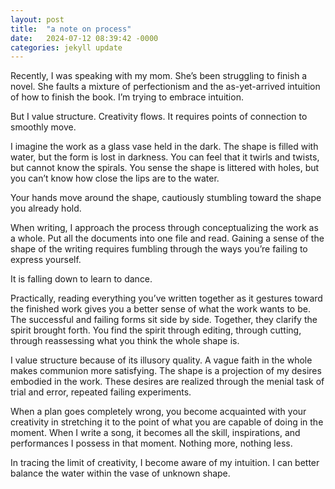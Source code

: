 ```yaml
---
layout: post
title:  "a note on process"
date:   2024-07-12 08:39:42 -0000
categories: jekyll update
---
```

Recently, I was speaking with my mom. She’s been struggling to finish a novel. She faults a mixture of perfectionism and the as-yet-arrived intuition of how to finish the book. I’m trying to embrace intuition. 

But I value structure. Creativity flows. It requires points of connection to smoothly move. 

I imagine the work as a glass vase held in the dark. The shape is filled with water, but the form is lost in darkness. You can feel that it twirls and twists, but cannot know the spirals. You sense the shape is littered with holes, but you can’t know how close the lips are to the water.

Your hands move around the shape, cautiously stumbling toward the shape you already hold.

When writing, I approach the process through conceptualizing the work as a whole. Put all the documents into one file and read. Gaining a sense of the shape of the writing requires fumbling through the ways you’re failing to express yourself.

It is falling down to learn to dance. 

Practically, reading everything you’ve written together as it gestures toward the finished work gives you a better sense of what the work wants to be. The successful and failing forms sit side by side. Together, they clarify the spirit brought forth. You find the spirit through editing, through cutting, through reassessing what you think the whole shape is. 

I value structure because of its illusory quality. A vague faith in the whole makes communion more satisfying. The shape is a projection of my desires embodied in the work. These desires are realized through the menial task of trial and error, repeated failing experiments. 

When a plan goes completely wrong, you become acquainted with your creativity in stretching it to the point of what you are capable of doing in the moment. When I write a song, it becomes all the skill, inspirations, and performances I possess in that moment. Nothing more, nothing less. 

In tracing the limit of creativity, I become aware of my intuition. I can better balance the water within the vase of unknown shape. 
